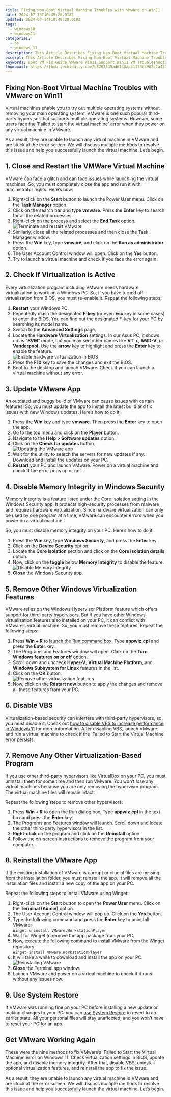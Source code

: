 ```yaml
---
title: Fixing Non-Boot Virtual Machine Troubles with VMware on Win11
date: 2024-07-13T10:49:28.018Z
updated: 2024-07-14T10:49:28.018Z
tags:
  - windows10
  - windows11
categories:
  - os
  - windows 11
description: This Article Describes Fixing Non-Boot Virtual Machine Troubles with VMware on Win11
excerpt: This Article Describes Fixing Non-Boot Virtual Machine Troubles with VMware on Win11
keywords: Boot VM Fix Guide,VMware Win11 Support,Win11 VM Troubleshooting,Virtual Machine Boot Issue,VMware OS Integration,Resolve Win11 VM Errors,Win11 VM Optimization
thumbnail: https://thmb.techidaily.com/e8207335add140aa41173bc907c1a473d602bd8fa2c8281dbf1ed71dadcf9f50.jpg
---
```


## Fixing Non-Boot Virtual Machine Troubles with VMware on Win11

 Virtual machines enable you to try out multiple operating systems without removing your main operating system. VMware is one such popular third-party hypervisor that supports multiple operating systems. However, some users face the 'Failed to start the virtual machine' error when they power on any virtual machine in VMware.

 As a result, they are unable to launch any virtual machine in VMware and are stuck at the error screen. We will discuss multiple methods to resolve this issue and help you successfully launch the virtual machine. Let’s begin.

## 1\. Close and Restart the VMWare Virtual Machine

 VMware can face a glitch and can face issues while launching the virtual machines. So, you must completely close the app and run it with administrator rights. Here’s how:

1. Right-click on the **Start** button to launch the Power User menu. Click on the **Task Manager** option.
2. Click on the search bar and type **vmware**. Press the **Enter** key to search for all the related processes.
3. Right-click on the process and select the **End Task** option.  
![Terminate and restart VMware](https://static1.makeuseofimages.com/wordpress/wp-content/uploads/2023/09/terminate-and-restart-vmware.jpg)
4. Similarly, close all the related processes and then close the Task Manager window.
5. Press the **Win** key, type **vmware**, and click on the **Run as administrator** option.
6. The User Account Control window will open. Click on the **Yes** button.
7. Try to launch a virtual machine and check if you face the error again.

## 2\. Check If Virtualization is Active

 Every virtualization program including VMware needs hardware virtualization to work on a Windows PC. So, if you have turned off virtualization from BIOS, you must re-enable it. Repeat the following steps:

1. **Restart** your Windows PC.
2. Repeatedly mash the designated **F-key** (or even **Esc** key in some cases) to enter the BIOS. You can find out the designated F-key for your PC by searching its model name.
3. Switch to the **Advanced Settings** page.
4. Locate the **Hardware Virtualization** settings. In our Asus PC, it shows up as “**SVM**” mode, but you may see other names like **VT-x**, **AMD-V**, or **Vanderpool**. Use the **arrow** key to highlight and press the **Enter** key to enable the feature.  
![Enable hardware virtualization in BIOS](https://static1.makeuseofimages.com/wordpress/wp-content/uploads/2023/09/enable-hardware-virtualization-in-bios.jpg)
5. Press the **F10** key to save the changes and exit the BIOS.
6. Boot to the desktop and launch VMware. Check if you can launch a virtual machine without any error.

## 3\. Update VMware App

 An outdated and buggy build of VMware can cause issues with certain features. So, you must update the app to install the latest build and fix issues with new Windows updates. Here’s how to do it:

1. Press the **Win** key and type **vmware**. Then press the **Enter** key to open the app.
2. Go to the top menu and click on the **Player** button.
3. Navigate to the **Help > Software updates** option.
4. Click on the **Check for updates** button.  
![Updating the VMware app](https://static1.makeuseofimages.com/wordpress/wp-content/uploads/2023/09/updating-the-vmware-app.jpg)
5. Wait for the utility to search the servers for new updates if any. Download and install the updates on your PC.
6. **Restart** your PC and launch VMware. Power on a virtual machine and check if the error pops up or not.

## 4\. Disable Memory Integrity in Windows Security

 Memory Integrity is a feature listed under the Core Isolation setting in the Windows Security app. It protects high-security processes from malware and requires hardware virtualization. Since hardware virtualization can only be used by one program at a time, VMware can encounter errors when you power on a virtual machine.

 So, you must disable memory integrity on your PC. Here’s how to do it:

1. Press the **Win** key, type **Windows Security**, and press the **Enter** key.
2. Click on the **Device Security** option.
3. Locate the **Core Isolation** section and click on the **Core Isolation details** option.
4. Now, click on the **toggle** below **Memory Integrity** to disable the feature.  
![Disable Memory Integrity](https://static1.makeuseofimages.com/wordpress/wp-content/uploads/2023/09/disable-memory-integrity.jpg)
5. **Close** the Windows Security app.

## 5\. Remove Other Windows Virtualization Features

 VMware relies on the Windows Hypervisor Platform feature which offers support for third-party hypervisors. But if you have other Windows virtualization features also installed on your PC, it can conflict with VMware’s virtual machine. So, you must remove these features. Repeat the following steps:

1. Press **Win + R** to [launch the Run command box](https://www.makeuseof.com/windows-open-run-command-dialog-box/). Type **appwiz.cpl** and press the **Enter** key.
2. The Programs and Features window will open. Click on the **Turn Windows features on or off** option.
3. Scroll down and uncheck **Hyper-V**, **Virtual Machine Platform**, and **Windows Subsystem for Linux** features in the list.
4. Click on the **OK** button.  
![Remove other virtualization features](https://static1.makeuseofimages.com/wordpress/wp-content/uploads/2023/09/remove-other-virtualization-features.jpg)
5. Now, click on the **Restart now** button to apply the changes and remove all these features from your PC.

## 6\. Disable VBS

 Virtualization-based security can interfere with third-party hypervisors, so you must disable it. Check out [how to disable VBS to increase performance in Windows 11](https://www.makeuseof.com/windows-11-disable-vbs/) for more information. After disabling VBS, launch VMware and run a virtual machine to check if the 'Failed to Start the Virtual Machine' error persists.

## 7\. Remove Any Other Virtualization-Based Program

 If you use other third-party hypervisors like VirtualBox on your PC, you must uninstall them for some time and then run VMware. You won’t lose any virtual machines because you are only removing the hypervisor program. The virtual machine files will remain intact.

 Repeat the following steps to remove other hypervisors:

1. Press **Win + R** to open the Run dialog box. Type **appwiz.cpl** in the text box and press the **Enter** key.
2. The Programs and Features window will launch. Scroll down and locate the other third-party hypervisors in the list.
3. **Right-click** on the program and click on the **Uninstall** option.
4. Follow the on-screen instructions to remove the program from your computer.

## 8\. Reinstall the VMware App

 If the existing installation of VMware is corrupt or crucial files are missing from the installation folder, you must reinstall the app. It will remove all the installation files and install a new copy of the app on your PC.

 Repeat the following steps to install VMware using Winget:

1. Right-click on the **Start** button to open the **Power User** menu. Click on the **Terminal (Admin)** option.
2. The User Account Control window will pop up. Click on the **Yes** button.
3. Type the following command and press the **Enter** key to uninstall VMware:  
`Winget uninstall VMware.WorkstationPlayer`
4. Wait for Winget to remove the app package from your PC.
5. Now, execute the following command to install VMware from the Winget repository:  
`Winget install VMware.WorkstationPlayer`
6. It will take a while to download and install the app on your PC.  
![Reinstalling VMware](https://static1.makeuseofimages.com/wordpress/wp-content/uploads/2023/09/reinstalling-vmware.jpg)
7. **Close** the Terminal app window.
8. Launch VMware and power on a virtual machine to check if it runs without any issues now.

## 9\. Use System Restore

 If VMware was running fine on your PC before installing a new update or making changes to your PC, you can [use System Restore](https://www.makeuseof.com/use-system-restore-windows/) to revert to an earlier state. All your personal files will stay unaffected, and you won’t have to reset your PC for an app.

## Get VMware Working Again

 These were the nine methods to fix VMware’s 'Failed to Start the Virtual Machine' error on Windows 11\. Check virtualization settings in BIOS, update the app, and disable memory integrity. After that, disable VBS, uninstall optional virtualization features, and reinstall the app to fix the issue.

 As a result, they are unable to launch any virtual machine in VMware and are stuck at the error screen. We will discuss multiple methods to resolve this issue and help you successfully launch the virtual machine. Let’s begin.



<ins class="adsbygoogle"
      style="display:block"
      data-ad-client="ca-pub-7571918770474297"
      data-ad-slot="8358498916"
      data-ad-format="auto"
      data-full-width-responsive="true"></ins>

